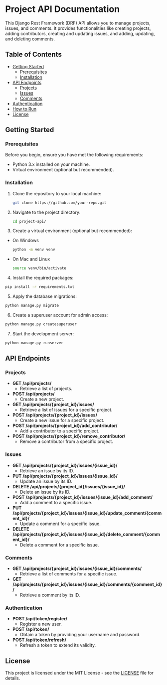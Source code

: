 # Project API Documentation

This Django Rest Framework (DRF) API allows you to manage projects, issues, and comments. It provides functionalities like creating projects, adding contributors, creating and updating issues, and adding, updating, and deleting comments.

## Table of Contents

- [Getting Started](#getting-started)
  - [Prerequisites](#prerequisites)
  - [Installation](#installation)
- [API Endpoints](#api-endpoints)
  - [Projects](#projects)
  - [Issues](#issues)
  - [Comments](#comments)
- [Authentication](#authentication)
- [How to Run](#how-to-run)
- [License](#license)

## Getting Started

### Prerequisites

Before you begin, ensure you have met the following requirements:

- Python 3.x installed on your machine.
- Virtual environment (optional but recommended).

### Installation

1. Clone the repository to your local machine:

   ```bash
   git clone https://github.com/your-repo.git
   ```

2. Navigate to the project directory:

   ```bash
   cd project-api/
   ```

3. Create a virtual environment (optional but recommended):

- On Windows

  ```bash
  python -m venv venv
  ```

- On Mac and Linux

  ```bash
  source venv/bin/activate
  ```

4. Install the required packages:

```bash
pip install -r requirements.txt
```

5. Apply the database migrations:

```bash
python manage.py migrate
```

6. Create a superuser account for admin access:

```bash
python manage.py createsuperuser
```

7. Start the development server:

```bash
python manage.py runserver
```

## API Endpoints

### Projects
- **GET /api/projects/**
  - Retrieve a list of projects.
- **POST /api/projects/**
  - Create a new project.
- **GET /api/projects/{project_id}/issues/**
  - Retrieve a list of issues for a specific project.
- **POST /api/projects/{project_id}/issues/**
  - Create a new issue for a specific project.
- **POST /api/projects/{project_id}/add_contributor/**
  - Add a contributor to a specific project.
- **POST /api/projects/{project_id}/remove_contributor/**
  - Remove a contributor from a specific project.

### Issues
- **GET /api/projects/{project_id}/issues/{issue_id}/**
  - Retrieve an issue by its ID.
- **PUT /api/projects/{project_id}/issues/{issue_id}/**
  - Update an issue by its ID.
- **DELETE /api/projects/{project_id}/issues/{issue_id}/**
  - Delete an issue by its ID.
- **POST /api/projects/{project_id}/issues/{issue_id}/add_comment/**
  - Add a comment to a specific issue.
- **PUT /api/projects/{project_id}/issues/{issue_id}/update_comment/{comment_id}/**
  - Update a comment for a specific issue.
- **DELETE /api/projects/{project_id}/issues/{issue_id}/delete_comment/{comment_id}/**
  - Delete a comment for a specific issue.

### Comments
- **GET /api/projects/{project_id}/issues/{issue_id}/comments/**
  - Retrieve a list of comments for a specific issue.
- **GET /api/projects/{project_id}/issues/{issue_id}/comments/{comment_id}/**
  - Retrieve a comment by its ID.

### Authentication
- **POST /api/token/register/**
  - Register a new user.
- **POST /api/token/**
  - Obtain a token by providing your username and password.
- **POST /api/token/refresh/**
  - Refresh a token to extend its validity.

## License

This project is licensed under the MIT License - see the [LICENSE](LICENSE) file for details.
````
